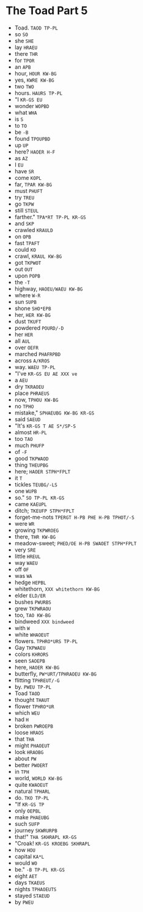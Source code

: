 # The Toad Part 5

* Toad. `TAOD TP-PL`
* so `SO`
* she `SHE`
* lay `HRAEU`
* there `THR`
* for `TPOR`
* an `APB`
* hour, `HOUR KW-BG`
* yes, `KWRE KW-BG`
* two `TWO`
* hours. `HAURS TP-PL`
* "I `KR-GS EU`
* wonder `WOPBD`
* what `WHA`
* is `S`
* to `TO`
* be `-B`
* found `TPOUPBD`
* up `UP`
* here? `HAOER H-F`
* as `AZ`
* I `EU`
* have `SR`
* come `KOPL`
* far, `TPAR KW-BG`
* must `PHUFT`
* try `TREU`
* go `TKPW`
* still `STEUL`
* farther." `TPA*RT TP-PL KR-GS`
* and `SKP`
* crawled `KRAULD`
* on `OPB`
* fast `TPAFT`
* could `KO`
* crawl, `KRAUL KW-BG`
* got `TKPWOT`
* out `OUT`
* upon `POPB`
* the `-T`
* highway, `HAOEU/WAEU KW-BG`
* where `W-R`
* sun `SUPB`
* shone `SHO*EPB`
* her, `HER KW-BG`
* dust `TKUFT`
* powdered `POURD/-D`
* her `HER`
* all `AUL`
* over `OEFR`
* marched `PHAFRPBD`
* across `A/KROS`
* way. `WAEU TP-PL`
* "I've `KR-GS EU AE XXX ve`
* a `AEU`
* dry `TKRAOEU`
* place `PHRAEUS`
* now, `TPHOU KW-BG`
* no `TPHO`
* mistake," `SPHAEUBG KW-BG KR-GS`
* said `SAEUD`
* "It's `KR-GS T AE S*/SP-S`
* almost `HR-PL`
* too `TAO`
* much `PHUFP`
* of `-F`
* good `TKPWAOD`
* thing `THEUPBG`
* here; `HAOER STPH*FPLT`
* it `T`
* tickles `TEUBG/-LS`
* one `WUPB`
* so." `SO TP-PL KR-GS`
* came `KAEUPL`
* ditch; `TKEUFP STPH*FPLT`
* forget-me-nots `TPERGT H-PB PHE H-PB TPHOT/-S`
* were `WR`
* growing `TKPWROEG`
* there, `THR KW-BG`
* meadow-sweet; `PHED/OE H-PB SWAOET STPH*FPLT`
* very `SRE`
* little `HREUL`
* way `WAEU`
* off `OF`
* was `WA`
* hedge `HEPBL`
* whitethorn, `XXX whitethorn KW-BG`
* elder `ELD/ER`
* bushes `PWURBS`
* grew `TKPWRAOU`
* too, `TAO KW-BG`
* bindweed `XXX bindweed`
* with `W`
* white `WHAOEUT`
* flowers. `TPHRO*URS TP-PL`
* Gay `TKPWAEU`
* colors `KHRORS`
* seen `SAOEPB`
* here, `HAOER KW-BG`
* butterfly, `PW*URT/TPHRAOEU KW-BG`
* flitting `TPHREUT/-G`
* by. `PWEU TP-PL`
* Toad `TAOD`
* thought `THAUT`
* flower `TPHRO*UR`
* which `WEU`
* had `H`
* broken `PWROEPB`
* loose `HRAOS`
* that `THA`
* might `PHAOEUT`
* look `HRAOBG`
* about `PW`
* better `PWOERT`
* in `TPH`
* world, `WORLD KW-BG`
* quite `KWAOEUT`
* natural `TPHARL`
* do. `TKO TP-PL`
* "If `KR-GS TP`
* only `OEPBL`
* make `PHAEUBG`
* such `SUFP`
* journey `SKWRURPB`
* that!" `THA SKHRAPL KR-GS`
* "Croak! `KR-GS KROEBG SKHRAPL`
* how `HOU`
* capital `KA*L`
* would `WO`
* be." `-B TP-PL KR-GS`
* eight `AET`
* days `TKAEUS`
* nights `TPHAOEUTS`
* stayed `STAEUD`
* by `PWEU`
